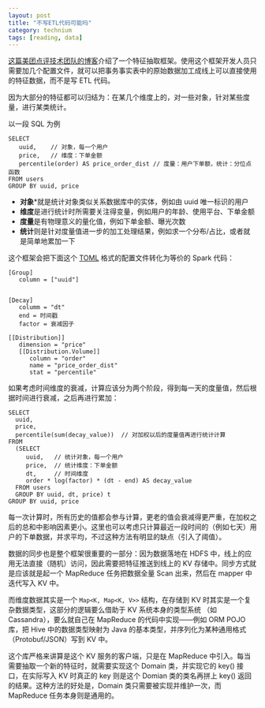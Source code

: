 ```yaml
---
layout: post
title: "不写ETL代码可能吗"
category: technium
tags: [reading, data]
---
```


[这篇美团点评技术团队的博客](https://zhuanlan.zhihu.com/p/24647817)介绍了一个特征抽取框架。使用这个框架开发人员只需要加几个配置文件，就可以把事务事实表中的原始数据加工成线上可以直接使用的特征数据，而不是写 ETL 代码。

因为大部分的特征都可以归结为：在某几个维度上的，对一些对象，针对某些度量，进行某类统计。


以一段 SQL 为例

```
SELECT 
   uuid,    // 对象，每一个用户
   price,   // 维度：下单金额
   percentile(order) AS price_order_dist // 度量：用户下单额，统计：分位点函数
FROM users
GROUP BY uuid, price
```

* **对象***就是统计对象类似关系数据库中的实体，例如由 uuid 唯一标识的用户
* **维度**是进行统计时所需要关注得变量，例如用户的年龄、使用平台、下单金额
* **度量**是有物理意义的量化值，例如下单金额、曝光次数
* **统计**则是针对度量值进一步的加工处理结果，例如求一个分布/占比，或者就是简单地累加一下


这个框架会把下面这个 [TOML](https://github.com/toml-lang/toml) 格式的配置文件转化为等价的 Spark 代码：


```
[Group]
   column = ["uuid"] 


[Decay]
   columm = "dt"
   end = 时间戳
   factor = 衰减因子

[[Distribution]]
   dimension = "price"
   [[Distribution.Volume]]
      column = "order"
      name = "price_order_dist"
      stat = "percentile"
```



如果考虑时间维度的衰减，计算应该分为两个阶段，得到每一天的度量值，然后根据时间进行衰减，之后再进行累加：

```
SELECT
  uuid,
  price,
  percentile(sum(decay_value))  // 对加权以后的度量值再进行统计计算
FROM
  (SELECT 
     uuid,   // 统计对象，每一个用户
     price,  // 统计维度：下单金额
     dt,     // 时间维度
     order * log(factor) * (dt - end) AS decay_value
  FROM users
  GROUP BY uuid, dt, price) t
GROUP BY uuid, price
```

每一次计算时，所有历史的值都会参与计算，更老的值会衰减得更严重，在加权之后的总和中影响因素更小。这里也可以考虑只计算最近一段时间的（例如七天）用户的下单数据，并求平均，不过这种方法有明显的缺点（引入了阈值）。

数据的同步也是整个框架很重要的一部分：因为数据落地在 HDFS 中，线上的应用无法直接（随机）访问，因此需要把特征推送到线上的 KV 存储中。同步方式就是应该就是起一个 MapReduce 任务把数据全量 Scan 出来，然后在 mapper 中迭代写入 KV 中。

而维度数据其实是一个 `Map<K, Map<K, V>>` 结构，在存储到 KV 时其实是一个复杂数据类型，这部分的逻辑要么借助于 KV 系统本身的类型系统 （如 Cassandra），要么就自己在 MapReduce 的代码中实现——例如 ORM POJO 库，把 Hive 中的数据类型映射为 Java 的基本类型，并序列化为某种通用格式（Protobuf/JSON）写到 KV 中。

这个库严格来讲算是这个 KV 服务的客户端，只是在 MapReduce 中引入。每当需要抽取一个新的特征时，就需要实现这个 Domain 类，并实现它的 key() 接口，在实际写入 KV 时真正的 key 则是这个 Domian 类的类名再拼上 key() 返回的结果。这种方法的好处是，Domain 类只需要被实现并维护一次，而 MapReduce 任务本身则是通用的。

